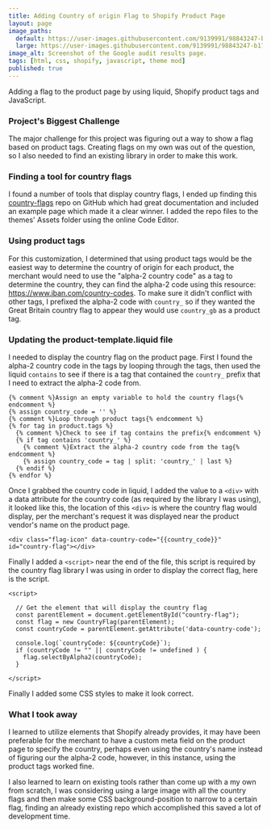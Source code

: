 ```yaml
---
title: Adding Country of origin Flag to Shopify Product Page
layout: page
image_paths:
  default: https://user-images.githubusercontent.com/9139991/98843247-b1754600-2418-11eb-89d7-3ab6f08b1573.jpg
  large: https://user-images.githubusercontent.com/9139991/98843247-b1754600-2418-11eb-89d7-3ab6f08b1573.jpg
image_alt: Screenshot of the Google audit results page.
tags: [html, css, shopify, javascript, theme mod]
published: true
---
```



Adding a flag to the product page by using liquid, Shopify product tags and JavaScript.

<!--more-->


### Project's Biggest Challenge

The major challenge for this project was figuring out a way to show a flag based on product tags. Creating flags on my own was out of the question, so I also needed to find an existing library in order to make this work.

### Finding a tool for country flags

I found a number of tools that display country flags, I ended up finding this [country-flags](https://github.com/luciopaiva/country-flags) repo on GitHub which had great documentation and included an example page which made it a clear winner. I added the repo files to the themes' Assets folder using the online Code Editor.

### Using product tags

For this customization, I determined that using product tags would be the easiest way to determine the country of origin for each product, the merchant would need to use the "alpha-2 country code" as a tag to determine the country, they can find the alpha-2 code using this resource: https://www.iban.com/country-codes. To make sure it didn't conflict with other tags, I prefixed the alpha-2 code with `country_` so if they wanted the Great Britain country flag to appear they would use `country_gb` as a product tag.

### Updating the product-template.liquid file

I needed to display the country flag on the product page. First I found the alpha-2 country code in the tags by looping through the tags, then used the liquid `contains` to see if there is a tag that contained the `country_` prefix that I need to extract the alpha-2 code from. 

```
{% comment %}Assign an empty variable to hold the country flags{% endcomment %}
{% assign country_code = '' %}
{% comment %}Loop through product tags{% endcomment %}
{% for tag in product.tags %}
  {% comment %}Check to see if tag contains the prefix{% endcomment %}
  {% if tag contains 'country_' %}
    {% comment %}Extract the alpha-2 country code from the tag{% endcomment %}
    {% assign country_code = tag | split: 'country_' | last %}
  {% endif %}
{% endfor %}
```

Once I grabbed the country code in liquid, I added the value to a `<div>` with a data attribute for the country code (as required by the library I was using), it looked like this, the location of this `<div>` is where the country flag would display, per the merchant's request it was displayed near the product vendor's name on the product page.

```
<div class="flag-icon" data-country-code="{{country_code}}" id="country-flag"></div>
```

Finally I added a `<script>` near the end of the file, this script is required by the country flag library I was using in order to display the correct flag, here is the script.

```
<script>

  // Get the element that will display the country flag
  const parentElement = document.getElementById("country-flag");
  const flag = new CountryFlag(parentElement);
  const countryCode = parentElement.getAttribute('data-country-code');

  console.log(`countryCode: ${countryCode}`);
  if (countryCode != "" || countryCode != undefined ) {
    flag.selectByAlpha2(countryCode);
  }

</script>
```

Finally I added some CSS styles to make it look correct.

### What I took away

I learned to utilize elements that Shopify already provides, it may have been preferable for the merchant to have a custom meta field on the product page to specify the country, perhaps even using the country's name instead of figuring our the alpha-2 code, however, in this instance, using the product tags worked fine.

I also learned to learn on existing tools rather than come up with a my own from scratch, I was considering using a large image with all the country flags and then make some CSS background-position to narrow to a certain flag, finding an already existing repo which accomplished this saved a lot of development time.